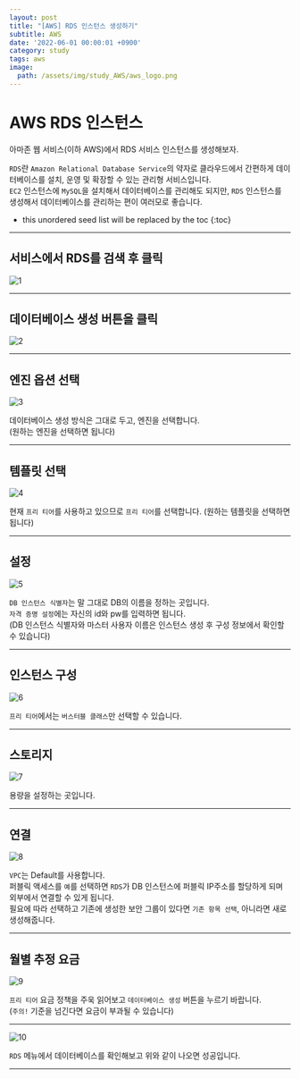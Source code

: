 ```yaml
---
layout: post
title: "[AWS] RDS 인스턴스 생성하기"
subtitle: AWS
date: '2022-06-01 00:00:01 +0900'
category: study
tags: aws
image:
  path: /assets/img/study_AWS/aws_logo.png
---
```


# AWS RDS 인스턴스
아마존 웹 서비스(이하 AWS)에서 RDS 서비스 인스턴스를 생성해보자.

`RDS`란 `Amazon Relational Database Service`의 약자로 클라우드에서 간편하게 데이터베이스를 설치, 운영 및 확장할 수 있는 관리형 서비스입니다. <br>
`EC2` 인스턴스에 `MySQL`을 설치해서 데이터베이스를 관리해도 되지만, `RDS` 인스턴스를 생성해서 데이터베이스를 관리하는 편이 여러모로 좋습니다. <br>

<!--more-->

* this unordered seed list will be replaced by the toc
{:toc}

<hr/>

## 서비스에서 RDS를 검색 후 클릭

![1](/assets/img/study_AWS/[AWS]_RDS_인스턴스_생성하기/1.PNG)

<hr/>

## 데이터베이스 생성 버튼을 클릭

![2](/assets/img/study_AWS/[AWS]_RDS_인스턴스_생성하기/2.PNG)

<hr/>

## 엔진 옵션 선택

![3](/assets/img/study_AWS/[AWS]_RDS_인스턴스_생성하기/3.PNG)

데이터베이스 생성 방식은 그대로 두고, 엔진을 선택합니다. <br>
(원하는 엔진을 선택하면 됩니다) <br>

<hr/>

## 템플릿 선택

![4](/assets/img/study_AWS/[AWS]_RDS_인스턴스_생성하기/4.PNG)

현재 `프리 티어`를 사용하고 있으므로 `프리 티어`를 선택합니다.
(원하는 템플릿을 선택하면 됩니다)

<hr/>

## 설정

![5](/assets/img/study_AWS/[AWS]_RDS_인스턴스_생성하기/5.PNG)

`DB 인스턴스 식별자`는 말 그대로 DB의 이름을 정하는 곳입니다. <br>
`자격 증명 설정`에는 자신의 id와 pw를 입력하면 됩니다. <br>
(DB 인스턴스 식별자와 마스터 사용자 이름은 인스턴스 생성 후 구성 정보에서 확인할 수 있습니다) <br>

<hr/>

## 인스턴스 구성

![6](/assets/img/study_AWS/[AWS]_RDS_인스턴스_생성하기/6.PNG)

`프리 티어`에서는 `버스터블 클래스`만 선택할 수 있습니다. <br>

<hr/>

## 스토리지

![7](/assets/img/study_AWS/[AWS]_RDS_인스턴스_생성하기/7.PNG)

용량을 설정하는 곳입니다. <br>

<hr/>

## 연결

![8](/assets/img/study_AWS/[AWS]_RDS_인스턴스_생성하기/8.PNG)

`VPC`는 Default를 사용합니다. <br>
퍼블릭 액세스를 `예`를 선택하면 `RDS`가 DB 인스턴스에 퍼블릭 IP주소를 할당하게 되며 외부에서 연결할 수 있게 됩니다. <br>
필요에 따라 선택하고 기존에 생성한 보안 그룹이 있다면 `기존 항목 선택`, 아니라면 새로 생성해줍니다. <br>

<hr/>

## 월별 추정 요금

![9](/assets/img/study_AWS/[AWS]_RDS_인스턴스_생성하기/9.PNG)

`프리 티어` 요금 정책을 주욱 읽어보고 `데이터베이스 생성` 버튼을 누르기 바랍니다. <br>
(`주의!` 기준을 넘긴다면 요금이 부과될 수 있습니다) <br>

<hr/>

![10](/assets/img/study_AWS/[AWS]_RDS_인스턴스_생성하기/10.PNG)

`RDS` 메뉴에서 데이터베이스를 확인해보고 위와 같이 나오면 성공입니다. <br>

<hr/>
